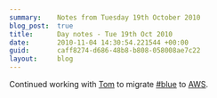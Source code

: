 ```yaml
---
summary:    Notes from Tuesday 19th October 2010
blog_post:  true
title:      Day notes - Tue 19th Oct 2010
date:       2010-11-04 14:30:54.221544 +00:00
guid:       caff8274-d686-48b8-b808-058008ae7c22
layout:     blog
---
```

Continued working with [Tom](http://tomafro.net/) to migrate [#blue](https://hashblue.com/) to [AWS](http://aws.amazon.com/).

